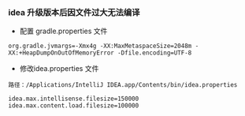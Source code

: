 ### idea 升级版本后因文件过大无法编译
- 配置 gradle.properties 文件
``` 
org.gradle.jvmargs=-Xmx4g -XX:MaxMetaspaceSize=2048m -XX:+HeapDumpOnOutOfMemoryError -Dfile.encoding=UTF-8
```

- 修改idea.properties 文件
``` 
路径：/Applications/IntelliJ IDEA.app/Contents/bin/idea.properties 

idea.max.intellisense.filesize=150000
idea.max.content.load.filesize=100000
```

